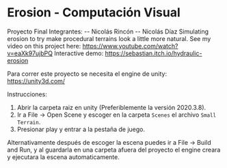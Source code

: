 # Erosion - Computación Visual
Proyecto Final
Integrantes:
-- Nicolás Rincón 
-- Nicolás Díaz
Simulating erosion to try make procedural terrains look a little more natural.
See my video on this project here: https://www.youtube.com/watch?v=eaXk97ujbPQ Interactive demo: https://sebastian.itch.io/hydraulic-erosion

Para correr este proyecto se necesita el engine de unity: https://unity3d.com/

Instrucciones:
1. Abrir la carpeta raiz en unity (Preferiblemente la versión 2020.3.8).
2. Ir a File -> Open Scene y escoger en la carpeta `Scenes` el archivo `Small Terrain`.
3. Presionar play y entrar a la pestaña de juego.

Alternativamente después de escoger la escena puedes ir a File -> Build and Run, y al guardarla en una carpeta afuera del proyecto el engine creara y ejecutara la escena automaticamente.
